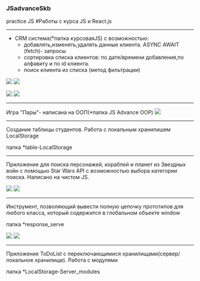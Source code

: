 ### JSadvanceSkb
practice JS
#Работы с курса JS и React.js
____
+ CRM система(*папка курсоваяJS) с возможностью:
   + добавлять,изменять,удалять данные клиента. ASYNC AWAIT (fetch)- запросы
   + сортировка списка клиентов: по дате/времени добавления,по алфавиту и по id клиента.
   + поиск клиента из списка (метод фильтрации)
   
   
<img  src="https://github.com/ZhadanovRoman/JSadvanceSkb/blob/dev/pictures/crm1.bmp"> <img  src="https://github.com/ZhadanovRoman/JSadvanceSkb/blob/dev/pictures/crm2.bmp">

<img  src="https://github.com/ZhadanovRoman/JSadvanceSkb/blob/dev/pictures/crm3.bmp"> <img  src="https://github.com/ZhadanovRoman/JSadvanceSkb/blob/dev/pictures/crm4.bmp">



___________

Игра "Пары"- написана на ООП(*папка JS Advance OOP)
<img src="https://github.com/ZhadanovRoman/JSadvanceSkb/blob/dev/pictures/oop-dubles.bmp">

_________

Создание таблицы студентов. Работа с локальным хранилишем LocalStorage

папка *table-LocalStorage

___________
Приложение для поиска персонажей, кораблей и планет из Звездных войн с помощью Star
Wars API с возможностью выбора категории поиска. Написано на чистом JS.

<img src="https://github.com/ZhadanovRoman/JSadvanceSkb/blob/dev/pictures/promiseAll.bmp"> <img src="https://github.com/ZhadanovRoman/JSadvanceSkb/blob/dev/pictures/promiseAll2.bmp">
_______

Инструмент, позволяющий вывести полную цепочку прототипов для любого класса, который содержится в глобальном объекте window

папка *response_serve

<img src="https://github.com/ZhadanovRoman/JSadvanceSkb/blob/dev/pictures/local.bmp"> <img src="https://github.com/ZhadanovRoman/JSadvanceSkb/blob/dev/pictures/server.bmp">
_________

Приложение ToDoList с переключающимися хранилищами(сервер/локальное хранилище). Работа с модулями

папка *LocalStorage-Server_modules
